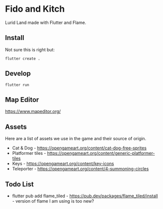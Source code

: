 # Fido and Kitch

Lurid Land made with Flutter and Flame.

## Install

Not sure this is right but:

    flutter create .

## Develop

    flutter run

## Map Editor

https://www.mapeditor.org/

## Assets

Here are a list of assets we use in the game and their source of origin.

* Cat & Dog - https://opengameart.org/content/cat-dog-free-sprites
* Platformer tiles - https://opengameart.org/content/generic-platformer-tiles
* Keys - https://opengameart.org/content/key-icons
* Teleporter - https://opengameart.org/content/4-summoning-circles

## Todo List

* flutter pub add flame_tiled - https://pub.dev/packages/flame_tiled/install - version of flame I am using is too new?
